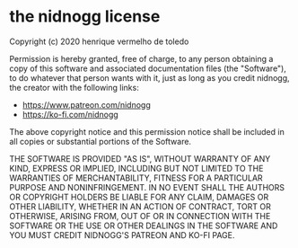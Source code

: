 # the nidnogg license

Copyright (c) 2020 henrique vermelho de toledo

Permission is hereby granted, free of charge, to any person obtaining a copy
of this software and associated documentation files (the "Software"), to do
whatever that person wants with it, just as long as you credit nidnogg, the creator
with the following links:

* https://www.patreon.com/nidnogg
* https://ko-fi.com/nidnogg

The above copyright notice and this permission notice shall be included in all
copies or substantial portions of the Software.

THE SOFTWARE IS PROVIDED "AS IS", WITHOUT WARRANTY OF ANY KIND, EXPRESS OR
IMPLIED, INCLUDING BUT NOT LIMITED TO THE WARRANTIES OF MERCHANTABILITY,
FITNESS FOR A PARTICULAR PURPOSE AND NONINFRINGEMENT. IN NO EVENT SHALL THE
AUTHORS OR COPYRIGHT HOLDERS BE LIABLE FOR ANY CLAIM, DAMAGES OR OTHER
LIABILITY, WHETHER IN AN ACTION OF CONTRACT, TORT OR OTHERWISE, ARISING FROM,
OUT OF OR IN CONNECTION WITH THE SOFTWARE OR THE USE OR OTHER DEALINGS IN THE
SOFTWARE AND YOU MUST CREDIT NIDNOGG'S PATREON AND KO-FI PAGE.
